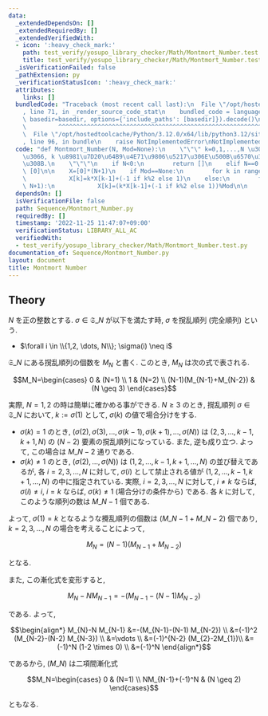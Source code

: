 ```yaml
---
data:
  _extendedDependsOn: []
  _extendedRequiredBy: []
  _extendedVerifiedWith:
  - icon: ':heavy_check_mark:'
    path: test_verify/yosupo_library_checker/Math/Montmort_Number.test.py
    title: test_verify/yosupo_library_checker/Math/Montmort_Number.test.py
  _isVerificationFailed: false
  _pathExtension: py
  _verificationStatusIcon: ':heavy_check_mark:'
  attributes:
    links: []
  bundledCode: "Traceback (most recent call last):\n  File \"/opt/hostedtoolcache/Python/3.12.0/x64/lib/python3.12/site-packages/onlinejudge_verify/documentation/build.py\"\
    , line 71, in _render_source_code_stat\n    bundled_code = language.bundle(stat.path,\
    \ basedir=basedir, options={'include_paths': [basedir]}).decode()\n          \
    \         ^^^^^^^^^^^^^^^^^^^^^^^^^^^^^^^^^^^^^^^^^^^^^^^^^^^^^^^^^^^^^^^^^^^^^^^^^^^^^^^^^\n\
    \  File \"/opt/hostedtoolcache/Python/3.12.0/x64/lib/python3.12/site-packages/onlinejudge_verify/languages/python.py\"\
    , line 96, in bundle\n    raise NotImplementedError\nNotImplementedError\n"
  code: "def Montmort_Number(N, Mod=None):\n    \"\"\" k=0,1,...,N \u306B\u95A2\u3057\
    \u3066, k \u8981\u7D20\u64B9\u4E71\u9806\u5217\u306E\u500B\u6570\u3092\u6C42\u3081\
    \u308B.\n    \"\"\"\n    if N<0:\n        return []\n    elif N==0:\n        return\
    \ [0]\n\n    X=[0]*(N+1)\n    if Mod==None:\n        for k in range(2, N+1):\n\
    \            X[k]=k*X[k-1]+(-1 if k%2 else 1)\n    else:\n        for k in range(2,\
    \ N+1):\n            X[k]=(k*X[k-1]+(-1 if k%2 else 1))%Mod\n\n    return X\n\n"
  dependsOn: []
  isVerificationFile: false
  path: Sequence/Montmort_Number.py
  requiredBy: []
  timestamp: '2022-11-25 11:47:07+09:00'
  verificationStatus: LIBRARY_ALL_AC
  verifiedWith:
  - test_verify/yosupo_library_checker/Math/Montmort_Number.test.py
documentation_of: Sequence/Montmort_Number.py
layout: document
title: Montmort Number
---
```


## Theory

$N$ を正の整数とする. $\sigma \in \mathfrak{S}\_N$ が以下を満たす時, $\sigma$ を撹乱順列 (完全順列) という.

* $\forall i \in \\{1,2, \dots, N\\}; \sigma(i) \neq i$

$\mathfrak{S}\_N$ にある撹乱順列の個数を $M_N$ と書く. このとき, $M_N$ は次の式で表される.

$$M_N=\begin{cases} 0 & (N=1) \\ 1 & (N=2) \\ (N-1)(M_{N-1}+M_{N-2}) & (N \geq 3) \end{cases}$$

実際, $N=1,2$ の時は簡単に確かめる事ができる. $N \geq 3$ のとき, 撹乱順列 $\sigma \in \mathfrak{S}\_N$ において, $k:=\sigma(1)$ として, $\sigma(k)$ の値で場合分けをする.

* $\sigma(k)=1$ のとき, $(\sigma(2), \sigma(3), \dots, \sigma(k-1), \sigma(k+1), \dots, \sigma(N))$ は $(2,3, \dots, k-1, k+1, N)$ の $(N-2)$ 要素の撹乱順列になっている. また, 逆も成り立つ. よって, この場合は $M\_{N-2}$ 通りである.
* $\sigma(k) \neq 1$ のとき, $(\sigma(2), \dots, \sigma(N))$ は $(1,2, \dots, k-1, k+1, \dots, N)$ の並び替えであるが, 各 $i=2,3, \dots, N$ に対して, $\sigma(i)$ として禁止される値が $(1,2, \dots, k-1, k+1, \dots, N)$ の中に指定されている. 実際, $i=2,3, \dots, N$ に対して, $i \neq k$ ならば, $\sigma(i) \neq i$, $i=k$ ならば, $\sigma(k) \neq 1$ (場合分けの条件から) である. 各 $k$ に対して, このような順列の数は $M\_{N-1}$ 個である.

よって, $\sigma(1)=k$ となるような攪乱順列の個数は $(M\_{N-1}+M\_{N-2})$ 個であり, $k=2,3, \dots, N$ の場合を考えることによって,

$$M_N=(N-1)(M_{N-1}+M_{N-2})$$

となる.

また, この漸化式を変形すると,

$$M_N-N M_{N-1}=-(M_{N-1}-(N-1) M_{N-2})$$

である. よって,

$$\begin{align*}
M_{N}-N M_{N-1}
&=-(M_{N-1}-(N-1) M_{N-2}) \\
&=(-1)^2 (M_{N-2}-(N-2) M_{N-3}) \\
&=\vdots \\
&=(-1)^{N-2} (M_{2}-2M_{1})\\
&=(-1)^N (1-2 \times 0) \\
&=(-1)^N
\end{align*}$$

であるから, $(M\_N)$ は二項間漸化式

$$M_N=\begin{cases} 0 & (N=1) \\ NM_{N-1}+(-1)^N & (N \geq 2) \end{cases}$$

ともなる.
